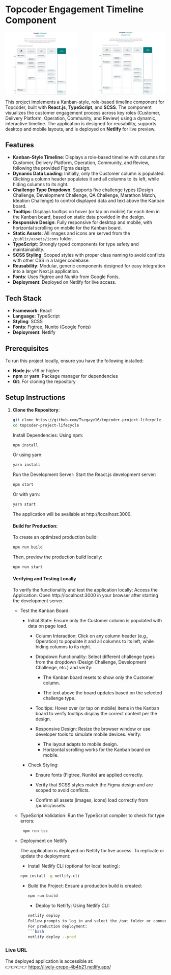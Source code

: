 # Topcoder Engagement Timeline Component

<div style="display: flex; justify-content: space-between;">
  <img src="public/demo1.png" alt="" width="45%" />
  <img src="public/demo2.png" alt="" width="45%" />

</div>

This project implements a Kanban-style, role-based timeline component for Topcoder, built with **React.js**, **TypeScript**, and **SCSS**. The component visualizes the customer engagement process across key roles (Customer, Delivery Platform, Operation, Community, and Review) using a dynamic, interactive timeline. The application is designed for reusability, supports desktop and mobile layouts, and is deployed on **Netlify** for live preview.

## Features

- **Kanban-Style Timeline**: Displays a role-based timeline with columns for Customer, Delivery Platform, Operation, Community, and Review, following the provided Figma design.
- **Dynamic Data Loading**: Initially, only the Customer column is populated. Clicking a column header populates it and all columns to its left, while hiding columns to its right.
- **Challenge Type Dropdown**: Supports five challenge types (Design Challenge, Development Challenge, QA Challenge, Marathon Match, Ideation Challenge) to control displayed data and text above the Kanban board.
- **Tooltips**: Displays tooltips on hover (or tap on mobile) for each item in the Kanban board, based on static data provided in the design.
- **Responsive Design**: Fully responsive for desktop and mobile, with horizontal scrolling on mobile for the Kanban board.
- **Static Assets**: All images and icons are served from the `/public/assets/icons` folder.
- **TypeScript**: Strongly typed components for type safety and maintainability.
- **SCSS Styling**: Scoped styles with proper class naming to avoid conflicts with other CSS in a larger codebase.
- **Reusability**: Modular, generic components designed for easy integration into a larger Next.js application.
- **Fonts**: Uses Figtree and Nunito from Google Fonts.
- **Deployment**: Deployed on Netlify for live access.

## Tech Stack

- **Framework**: React
- **Language**: TypeScript
- **Styling**: SCSS
- **Fonts**: Figtree, Nunito (Google Fonts)
- **Deployment**: Netlify

## Prerequisites

To run this project locally, ensure you have the following installed:

- **Node.js**: v16 or higher
- **npm** or **yarn**: Package manager for dependencies
- **Git**: For cloning the repository

## Setup Instructions

1.  **Clone the Repository**:

    ```bash
    git clone https://github.com/Tsegaye16/topcoder-project-lifecycle
    cd topcoder-project-lifecycle
    ```

    Install Dependencies:
    Using npm:

    ```bash
    npm install
    ```

    Or using yarn:

    ```bash
    yarn install
    ```

    Run the Development Server:
    Start the React.js development server:

    ```bash
    npm start
    ```

    Or with yarn:

    ```bash
    yarn start
    ```

    The application will be available at http://localhost:3000.

    #### Build for Production:

    To create an optimized production build:

    ```bash
    npm run build
    ```

    Then, preview the production build locally:

    ```bash
    npm run start
    ```

    #### Verifying and Testing Locally

    To verify the functionality and test the application locally:
    Access the Application:
    Open http://localhost:3000 in your browser after starting the development server.

    - Test the Kanban Board:

      - Initial State: Ensure only the Customer column is populated with data on page load.

        - Column Interaction: Click on any column header (e.g., Operation) to populate it and all columns to its left, while hiding columns to its right.

        - Dropdown Functionality: Select different challenge types from the dropdown (Design Challenge, Development Challenge, etc.) and verify:

          - The Kanban board resets to show only the Customer column.

          - The text above the board updates based on the selected challenge type.

        - Tooltips: Hover over (or tap on mobile) items in the Kanban board to verify tooltips display the correct content per the design.

        - Responsive Design: Resize the browser window or use developer tools to simulate mobile devices. Verify:

          - The layout adapts to mobile design.
          - Horizontal scrolling works for the Kanban board on mobile.

      - Check Styling:

        - Ensure fonts (Figtree, Nunito) are applied correctly.

        - Verify that SCSS styles match the Figma design and are scoped to avoid conflicts.

        - Confirm all assets (images, icons) load correctly from /public/assets.

    - TypeScript Validation:
      Run the TypeScript compiler to check for type errors:
      ```bash
       npm run tsc
      ```
    - Deployment on Netlify

      The application is deployed on Netlify for live access. To replicate or update the deployment:

      - Install Netlify CLI (optional for local testing):

      ```bash
      npm install -g netlify-cli
      ```

      - Build the Project:
        Ensure a production build is created:
        ```bash
        npm run build
        ```
        - Deploy to Netlify:
          Using Netlify CLI:
        ````bash
        netlify deploy
        Follow prompts to log in and select the /out folder or connect to a Netlify site.
        For production deployment:
        ```bash
        netlify deploy --prod
        ````

### Live URL

The deployed application is accessible at:  
 👉👉👉👉 https://lively-crepe-4b4b21.netlify.app/
